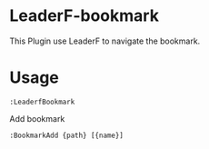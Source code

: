 # LeaderF-bookmark

This Plugin use LeaderF to navigate the bookmark.

# Usage

```
:LeaderfBookmark
```

Add bookmark

```
:BookmarkAdd {path} [{name}]
```
